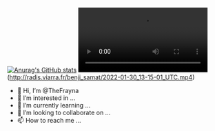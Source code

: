 [![Anurag's GitHub stats](https://github-readme-stats.vercel.app/api?username=anuraghazra)](https://github.com/anuraghazra/github-readme-stats)
![video](http://radis.viarra.fr/benji_samat/2022-01-30_13-15-01_UTC.mp4)(http://radis.viarra.fr/benji_samat/2022-01-30_13-15-01_UTC.mp4)

- 👋 Hi, I’m @TheFrayna
- 👀 I’m interested in ...
- 🌱 I’m currently learning ...
- 💞️ I’m looking to collaborate on ...
- 📫 How to reach me ...

<!---
TheFrayna/TheFrayna is a ✨ special ✨ repository because its `README.md` (this file) appears on your GitHub profile.
You can click the Preview link to take a look at your changes.
--->
